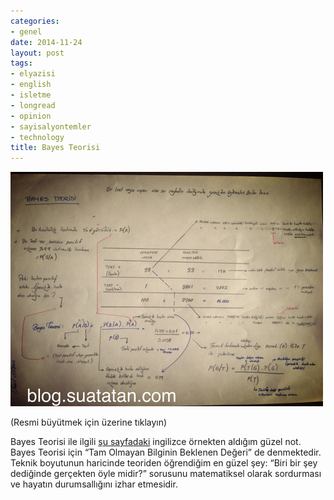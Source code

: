 ```yaml
---
categories:
- genel
date: 2014-11-24
layout: post
tags:
- elyazisi
- english
- isletme
- longread
- opinion
- sayisalyontemler
- technology
title: Bayes Teorisi
---
```


[![image](/images/tumblr_inline_nfjljed67Y1r4exmc.jpg)](https://lh3.googleusercontent.com/-5hx2sKs2OBA/VHMe_bHGkiI/AAAAAAABRJo/ClMGDqrDObo/w958-h719-no/Photo%2B%281%29.jpg "Resmi Büyütün")

(Resmi büyütmek için üzerine tıklayın)

Bayes Teorisi ile ilgili [şu sayfadaki](http://sphweb.bumc.bu.edu/otlt/mph-modules/bs/bs704_probability/BS704_Probability6.html) ingilizce örnekten aldığım güzel not. Bayes Teorisi için “Tam Olmayan Bilginin Beklenen Değeri” de denmektedir. Teknik boyutunun haricinde teoriden öğrendiğim en güzel şey: “Biri bir şey dediğinde gerçekten öyle midir?” sorusunu matematiksel olarak sordurması ve hayatın durumsallığını izhar etmesidir.
